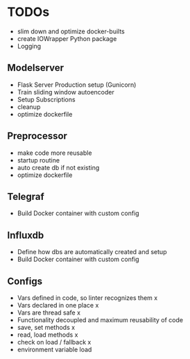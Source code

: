 # TODOs
- slim down and optimize docker-builts
- create IOWrapper Python package
- Logging

## Modelserver
- Flask Server Production setup (Gunicorn)
- Train sliding window autoencoder
- Setup Subscriptions
- cleanup
- optimize dockerfile

## Preprocessor
- make code more reusable
- startup routine
- auto create db if not existing
- optimize dockerfile

## Telegraf
- Build Docker container with custom config

## Influxdb
- Define how dbs are automatically created and setup
- Build Docker container with custom config

## Configs
- Vars defined in code, so linter recognizes them   x
- Vars declared in one place    x
- Vars are thread safe  x
- Functionality decoupled and maximum reusability of code
- save, set methods x
- read, load methods    x
- check on load / fallback x
- environment variable load